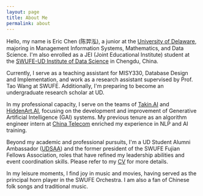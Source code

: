 ```yaml
---
layout: page
title: About Me
permalink: about
---
```


Hello, my name is Eric Chen (陈羿泓), a junior at the [University of Delaware](https://lerner.udel.edu), majoring in Management Information Systems, Mathematics, and Data Science. I'm also enrolled as a JEI (Joint Educational Institute) student at the [SWUFE-UD Institute of Data Science](https://dids.swufe.edu.cn) in Chengdu, China.

Currently, I serve as a teaching assistant for MISY330, Database Design and Implementation, and work as a research assistant supervised by Prof. Tao Wang at SWUFE. Additionally, I'm preparing to become an undergraduate research scholar at UD.

In my professional capacity, I serve on the teams of [Takin.AI](https://takin.ai) and [HiddenArt.AI](https://hiddenart.ai), focusing on the development and improvement of Generative Artificial Intelligence (GAI) systems. My previous tenure as an algorithm engineer intern at [China Telecom](http://www.ffcs.cn) enriched my experience in NLP and AI training.

Beyond my academic and professional pursuits, I'm a UD Student Alumni Ambassador ([UDSAA](https://www.udel.edu/alumni-friends/connect/students/student-alumni-ambassadors/)) and the former president of the SWUFE Fujian Fellows Association, roles that have refined my leadership abilities and event coordination skills. Please refer to my [CV](https://github.com/yh-eric-chan/yh-eric-chan.github.io/blob/main/assets/CV_Academic.pdf) for more details. 

In my leisure moments, I find joy in music and movies, having served as the principal horn player in the SWUFE Orchestra. I am also a fan of Chinese folk songs and traditional music.
